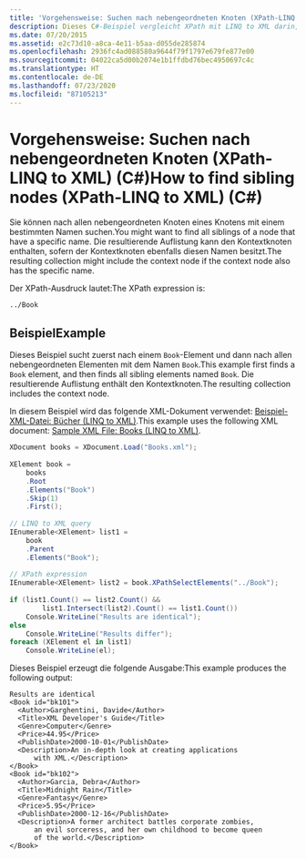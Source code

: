 ```yaml
---
title: 'Vorgehensweise: Suchen nach nebengeordneten Knoten (XPath-LINQ to XML) (C#)'
description: Dieses C#-Beispiel vergleicht XPath mit LINQ to XML darin, wie nach allen gleichgeordneten Elementen eines Knotens gesucht werden kann, die einen bestimmten Namen haben.
ms.date: 07/20/2015
ms.assetid: e2c73d10-a8ca-4e11-b5aa-d055de285874
ms.openlocfilehash: 2936fc4ad088580a9644f79f1797e679fe877e00
ms.sourcegitcommit: 04022ca5d00b2074e1b1ffdbd76bec4950697c4c
ms.translationtype: HT
ms.contentlocale: de-DE
ms.lasthandoff: 07/23/2020
ms.locfileid: "87105213"
---
```

# <a name="how-to-find-sibling-nodes-xpath-linq-to-xml-c"></a><span data-ttu-id="c4c1a-103">Vorgehensweise: Suchen nach nebengeordneten Knoten (XPath-LINQ to XML) (C#)</span><span class="sxs-lookup"><span data-stu-id="c4c1a-103">How to find sibling nodes (XPath-LINQ to XML) (C#)</span></span>
<span data-ttu-id="c4c1a-104">Sie können nach allen nebengeordneten Knoten eines Knotens mit einem bestimmten Namen suchen.</span><span class="sxs-lookup"><span data-stu-id="c4c1a-104">You might want to find all siblings of a node that have a specific name.</span></span> <span data-ttu-id="c4c1a-105">Die resultierende Auflistung kann den Kontextknoten enthalten, sofern der Kontextknoten ebenfalls diesen Namen besitzt.</span><span class="sxs-lookup"><span data-stu-id="c4c1a-105">The resulting collection might include the context node if the context node also has the specific name.</span></span>  
  
 <span data-ttu-id="c4c1a-106">Der XPath-Ausdruck lautet:</span><span class="sxs-lookup"><span data-stu-id="c4c1a-106">The XPath expression is:</span></span>  
  
 `../Book`  
  
## <a name="example"></a><span data-ttu-id="c4c1a-107">Beispiel</span><span class="sxs-lookup"><span data-stu-id="c4c1a-107">Example</span></span>  
 <span data-ttu-id="c4c1a-108">Dieses Beispiel sucht zuerst nach einem `Book`-Element und dann nach allen nebengeordneten Elementen mit dem Namen `Book`.</span><span class="sxs-lookup"><span data-stu-id="c4c1a-108">This example first finds a `Book` element, and then finds all sibling elements named `Book`.</span></span> <span data-ttu-id="c4c1a-109">Die resultierende Auflistung enthält den Kontextknoten.</span><span class="sxs-lookup"><span data-stu-id="c4c1a-109">The resulting collection includes the context node.</span></span>  
  
 <span data-ttu-id="c4c1a-110">In diesem Beispiel wird das folgende XML-Dokument verwendet: [Beispiel-XML-Datei: Bücher (LINQ to XML)](./sample-xml-file-books-linq-to-xml.md).</span><span class="sxs-lookup"><span data-stu-id="c4c1a-110">This example uses the following XML document: [Sample XML File: Books (LINQ to XML)](./sample-xml-file-books-linq-to-xml.md).</span></span>  
  
```csharp  
XDocument books = XDocument.Load("Books.xml");  
  
XElement book =
    books  
    .Root  
    .Elements("Book")  
    .Skip(1)  
    .First();  
  
// LINQ to XML query  
IEnumerable<XElement> list1 =  
    book  
    .Parent  
    .Elements("Book");  
  
// XPath expression  
IEnumerable<XElement> list2 = book.XPathSelectElements("../Book");  
  
if (list1.Count() == list2.Count() &&  
        list1.Intersect(list2).Count() == list1.Count())  
    Console.WriteLine("Results are identical");  
else  
    Console.WriteLine("Results differ");  
foreach (XElement el in list1)  
    Console.WriteLine(el);  
```  
  
 <span data-ttu-id="c4c1a-111">Dieses Beispiel erzeugt die folgende Ausgabe:</span><span class="sxs-lookup"><span data-stu-id="c4c1a-111">This example produces the following output:</span></span>  
  
```output  
Results are identical  
<Book id="bk101">  
  <Author>Garghentini, Davide</Author>  
  <Title>XML Developer's Guide</Title>  
  <Genre>Computer</Genre>  
  <Price>44.95</Price>  
  <PublishDate>2000-10-01</PublishDate>  
  <Description>An in-depth look at creating applications
      with XML.</Description>  
</Book>  
<Book id="bk102">  
  <Author>Garcia, Debra</Author>  
  <Title>Midnight Rain</Title>  
  <Genre>Fantasy</Genre>  
  <Price>5.95</Price>  
  <PublishDate>2000-12-16</PublishDate>  
  <Description>A former architect battles corporate zombies,
      an evil sorceress, and her own childhood to become queen
      of the world.</Description>  
</Book>  
```  
